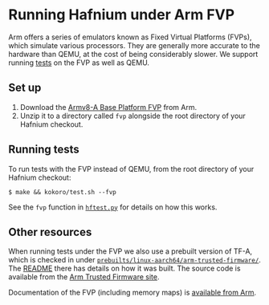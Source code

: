 # Running Hafnium under Arm FVP

Arm offers a series of emulators known as Fixed Virtual Platforms (FVPs), which
simulate various processors. They are generally more accurate to the hardware
than QEMU, at the cost of being considerably slower. We support running
[tests](Testing.md) on the FVP as well as QEMU.

## Set up

1.  Download the
    [Armv8-A Base Platform FVP](https://developer.arm.com/products/system-design/fixed-virtual-platforms)
    from Arm.
1.  Unzip it to a directory called `fvp` alongside the root directory of your
    Hafnium checkout.

## Running tests

To run tests with the FVP instead of QEMU, from the root directory of your
Hafnium checkout:

```shell
$ make && kokoro/test.sh --fvp
```

See the `fvp` function in
[`hftest.py`](http://cs/hafnium/test/hftest/hftest.py?q=symbol:fvp) for details
on how this works.

## Other resources

When running tests under the FVP we also use a prebuilt version of TF-A, which
is checked in under
[`prebuilts/linux-aarch64/arm-trusted-firmware/`](https://hafnium.googlesource.com/hafnium/prebuilts/+/refs/heads/master/linux-aarch64/arm-trusted-firmware/).
The
[README](https://hafnium.googlesource.com/hafnium/prebuilts/+/refs/heads/master/linux-aarch64/arm-trusted-firmware/README.md)
there has details on how it was built. The source code is available from the
[Arm Trusted Firmware site](https://developer.trustedfirmware.org/dashboard/view/6/).

Documentation of the FVP (including memory maps) is
[available from Arm](https://static.docs.arm.com/100966/1101/fast_models_fvp_rg_100966_1101_00_en.pdf).
